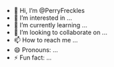 - 👋 Hi, I’m @PerryFreckles
- 👀 I’m interested in ...
- 🌱 I’m currently learning ...
- 💞️ I’m looking to collaborate on ...
- 📫 How to reach me ...
- 😄 Pronouns: ...
- ⚡ Fun fact: ...

<!---
PerryFreckles/PerryFreckles is a ✨ special ✨ repository because its `README.md` (this file) appears on your GitHub profile.
You can click the Preview link to take a look at your changes.
--->
